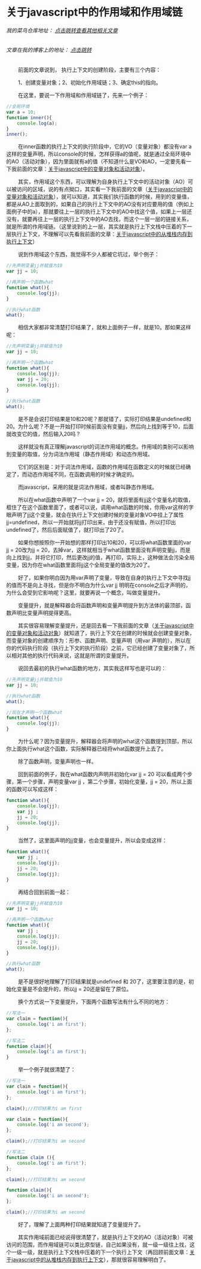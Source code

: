 # 关于javascript中的作用域和作用域链
###### 我的菜鸟仓库地址： [点击跳转查看其他相关文章](https://github.com/ershing/RookieAngle "菜鸟仓库")
###### 文章在我的博客上的地址： [点击跳转](http://www.ershing.cn/javascript-scope-chain/ "点击我")

        前面的文章说到， 执行上下文的创建阶段，主要有三个内容：

        1、创建变量对象；2、初始化作用域链；3、确定this的指向。

        在这里，要说一下作用域和作用域链了，先来一个例子：
```javascript
//全局环境
var a = 10;
function inner(){
    console.log(a);
}
inner();
```
        在inner函数的执行上下文的执行阶段中，它的VO（变量对象）都没有var a这样的变量声明，所以console的时候，怎样获得a的值呢，就是通过全局环境中的AO（活动对象），因为里面就有a的值（不知道什么是VO和AO，一定要先看一下我前面的文章：[关于javascript中的变量对象和活动对象](https://github.com/ershing/RookieAngle/blob/master/javascript/javascriptVariableObject.md "关于javascript中的变量对象和活动对象")）。

        其实，作用域这个东西，可以理解为自身执行上下文中的活动对象（AO）可以被访问的区域，说的有点拗口，其实看一下我前面的文章（[关于javascript中的变量对象和活动对象](https://github.com/ershing/RookieAngle/blob/master/javascript/javascriptVariableObject.md "关于javascript中的变量对象和活动对象")），就可以知道，其实我们执行函数的时候，用到的变量值，都是从AO上面取到的，如果自己的执行上下文中的AO没有对应要用的值（例如上面例子中的a），那就要往上一层的执行上下文中的AO中找这个值，如果上一层还没有，就要再往上一层的执行上下文中的AO去找，而这个一层一层的链接关系，就是所谓的作用域链。（这里说到的上一层，其实就是执行上下文栈中压着的下一层执行上下文，不理解可以先看我前面的文章：[关于javascript中的从堆栈内存到执行上下文](https://github.com/ershing/RookieAngle/blob/master/javascript/executionContext.md "关于javascript中的从堆栈内存到执行上下文")）

        说到作用域这个东西，我觉得不少人都被它坑过，举个例子：
```javascript
//先声明变量jj并赋值为10
var jj = 10;

//再声明一个函数what
function what(){
    console.log(jj);
}

//执行what函数
what();
```
        相信大家都非常清楚打印结果了，就和上面例子一样，就是10。那如果这样呢：
```javascript
//先声明变量jj并赋值为10
var jj = 10;

//再声明一个函数what
function what(){
    console.log(jj);
    var jj = 20;
    console.log(jj);
}

//执行what函数
what();
```
        是不是会说打印结果是10和20呢？那就错了，实际打印结果是undefined和20。为什么呢？不是一开始打印时候前面没有变量jj，然后向上找到等于10，后面就改变它的值，然后输入20吗？

        这样就没有真正理解javascript的词法作用域的概念。作用域的类别可以影响到变量的取值，分为词法作用域（静态作用域）和动态作用域。

        它们的区别是：对于词法作用域，函数的作用域在函数定义的时候就已经确定了，而动态作用域不同，在函数调用的时候才确定的。

        而javascript，采用的就是词法作用域，或者叫静态作用域。

        所以在what函数中声明了一个var jj = 20，就将里面有jj这个变量名的取值，框住了在这个函数里面了，或者可以说，调用what函数的时候，你用var这样的字眼声明了jj这个变量，就会在执行上下文创建时候的变量对象VO中挂上了属性jj=undefined，所以一开始就将jj打印出来，由于还没有赋值，所以打印出undefined了，然后后面赋值了，就打印出了20了。

        如果你想按照你一开始想的那样打印出10和20，可以将what函数里面的var jj = 20改为jj = 20，去掉var，这样就相当于what函数里面没有声明变量jj，而是向上找到jj，并将它打印，然后更改jj的值，再打印，实际上，这种做法会污染全局变量，因为你在what函数里面将jj这个全局变量的值改为20了。

        好了，如果你明白因为用var声明了变量，导致在自身的执行上下文中寻找jj的值而不是向上寻找，但是你不明白为什么var jj 明明在console之后才声明的，为什么会受到它影响呢？这里，就要再说一个概念，叫做变量提升。

        变量提升，就是解释器会将函数声明和变量声明提升到方法体的最顶部，函数声明比变量声明提得更高。

        其实很容易理解变量提升，还是回去看一下我前面的文章（[关于javascript中的变量对象和活动对象](https://github.com/ershing/RookieAngle/blob/master/javascript/javascriptVariableObject.md "关于javascript中的变量对象和活动对象")）就知道了，执行上下文在创建的时候就会创建变量对象，而变量对象的创建顺序为：形参、函数声明、变量声明（用var 声明的），所以在你的代码执行阶段（执行上下文的执行阶段）之前，它已经创建了变量对象了，所以相对其他的执行代码来说，这就是所谓的变量提升。

        说回去最初的执行what函数的地方，其实我这样写也是可以的：
```javascript
//先声明变量jj并赋值为10
var jj = 10;

//执行what函数
what();

//现在才声明一个函数what
function what(){
    console.log(jj);
}
```
        为什么呢？因为变量提升，解释器会将声明的what这个函数提到顶部，所以你上面执行what这个函数，实际解释器已经将what函数提升上去了。

        除了函数声明，变量声明也一样。

        回到前面的例子，我在what函数内声明并初始化var jj = 20 可以看成两个步骤，第一个步骤，声明变量var jj ，第二个步骤，初始化变量，jj = 20，所以上面的函数可以写成这样：
```javascript
function what(){
    console.log(jj);
    var jj ;
    jj = 20;
    console.log(jj);
}
```
        当然了，这里面声明的jj变量，也会变量提升，所以会变成这样：
```javascript
function what(){
    var jj ;
    console.log(jj);
    jj = 20;
    console.log(jj);
}
```
        再结合回到前面一起：
```javascript
//先声明变量jj并赋值为10
var jj = 10;

//再声明一个函数what
function what(){
    var jj ;
    console.log(jj);
    jj = 20;
    console.log(jj);
}

//执行what函数
what();
```
        是不是很好地理解了打印结果就是undefined 和 20了，这里要注意的是，初始化变量是不会提升的，所以jj = 20还是留在了原位。

        换个方式说一下变量提升，下面两个函数写法有什么不同的地方：
```javascript
//写法一
var claim = function(){
    console.log('i am first');
};

//写法二
function claim(){
    console.log('i am first');
}
```
        举一个例子就很清楚了：
```javascript
//写法一
var claim = function(){
    console.log('i am first');
};

claim();//打印结果为i am first

var claim = function(){
    console.log('i am second');
};

claim();//打印结果为i am second
```
```javascript
//写法二
function claim (){
    console.log('i am first');
};

claim();//打印结果为i am second

function claim(){
    console.log('i am second');
};

claim();//打印结果为i am second
```
        好了，理解了上面两种打印结果就知道了变量提升了。

        其实作用域前面已经说得很清楚了，就是执行上下文的AO（活动对象）可被访问的范围，而作用域链可以类比原型链，自己如果没有，就一级一级往上找，这个一级一级，就是执行上下文栈中压着的下一个执行上下文（再回顾前面文章：[关于javascript中的从堆栈内存到执行上下文](https://github.com/ershing/RookieAngle/blob/master/javascript/executionContext.md "关于javascript中的从堆栈内存到执行上下文")），那就很容易理解明白了。

